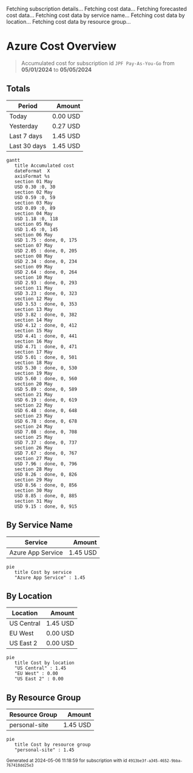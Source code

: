 Fetching subscription details...
Fetching cost data...
Fetching forecasted cost data...
Fetching cost data by service name...
Fetching cost data by location...
Fetching cost data by resource group...
# Azure Cost Overview

> Accumulated cost for subscription id `JPF Pay-As-You-Go` from **05/01/2024** to **05/05/2024**

## Totals

|Period|Amount|
|---|---:|
|Today|0.00 USD|
|Yesterday|0.27 USD|
|Last 7 days|1.45 USD|
|Last 30 days|1.45 USD|

```mermaid
gantt
   title Accumulated cost
   dateFormat  X
   axisFormat %s
   section 01 May
   USD 0.30 :0, 30
   section 02 May
   USD 0.59 :0, 59
   section 03 May
   USD 0.89 :0, 89
   section 04 May
   USD 1.18 :0, 118
   section 05 May
   USD 1.45 :0, 145
   section 06 May
   USD 1.75 : done, 0, 175
   section 07 May
   USD 2.05 : done, 0, 205
   section 08 May
   USD 2.34 : done, 0, 234
   section 09 May
   USD 2.64 : done, 0, 264
   section 10 May
   USD 2.93 : done, 0, 293
   section 11 May
   USD 3.23 : done, 0, 323
   section 12 May
   USD 3.53 : done, 0, 353
   section 13 May
   USD 3.82 : done, 0, 382
   section 14 May
   USD 4.12 : done, 0, 412
   section 15 May
   USD 4.41 : done, 0, 441
   section 16 May
   USD 4.71 : done, 0, 471
   section 17 May
   USD 5.01 : done, 0, 501
   section 18 May
   USD 5.30 : done, 0, 530
   section 19 May
   USD 5.60 : done, 0, 560
   section 20 May
   USD 5.89 : done, 0, 589
   section 21 May
   USD 6.19 : done, 0, 619
   section 22 May
   USD 6.48 : done, 0, 648
   section 23 May
   USD 6.78 : done, 0, 678
   section 24 May
   USD 7.08 : done, 0, 708
   section 25 May
   USD 7.37 : done, 0, 737
   section 26 May
   USD 7.67 : done, 0, 767
   section 27 May
   USD 7.96 : done, 0, 796
   section 28 May
   USD 8.26 : done, 0, 826
   section 29 May
   USD 8.56 : done, 0, 856
   section 30 May
   USD 8.85 : done, 0, 885
   section 31 May
   USD 9.15 : done, 0, 915
```

## By Service Name

|Service|Amount|
|---|---:|
|Azure App Service|1.45 USD|

```mermaid
pie
   title Cost by service
   "Azure App Service" : 1.45
```

## By Location

|Location|Amount|
|---|---:|
|US Central|1.45 USD|
|EU West|0.00 USD|
|US East 2|0.00 USD|

```mermaid
pie
   title Cost by location
   "US Central" : 1.45
   "EU West" : 0.00
   "US East 2" : 0.00
```

## By Resource Group

|Resource Group|Amount|
|---|---:|
|personal-site|1.45 USD|

```mermaid
pie
   title Cost by resource group
   "personal-site" : 1.45
```

<sup>Generated at 2024-05-06 11:18:59 for subscription with id `4913be3f-a345-4652-9bba-767418dd25e3`</sup>
